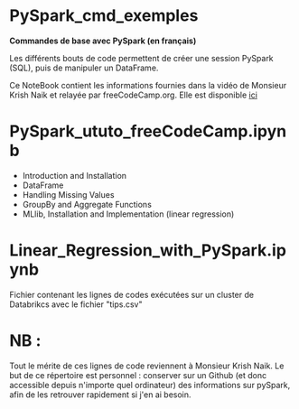 # PySpark_cmd_exemples
**Commandes de base avec PySpark (en français)**

Les différents bouts de code permettent de créer une session PySpark (SQL), puis de manipuler un DataFrame.

Ce NoteBook contient les informations fournies dans la vidéo de Monsieur Krish Naik et relayée par freeCodeCamp.org. Elle est disponible [ici](https://www.youtube.com/watch?v=_C8kWso4ne4&t=4632s&ab_channel=freeCodeCamp.org)

# PySpark_ututo_freeCodeCamp.ipynb
- Introduction and Installation
- DataFrame
- Handling Missing Values
- GroupBy and Aggregate Functions
- MLlib, Installation and Implementation (linear regression)

# Linear_Regression_with_PySpark.ipynb
Fichier contenant les lignes de codes exécutées sur un cluster de Databrikcs avec le fichier "tips.csv"

# NB :
Tout le mérite de ces lignes de code reviennent à Monsieur Krish Naik.
Le but de ce répertoire est personnel : conserver sur un Github (et donc accessible depuis n'importe quel ordinateur) des informations sur pySpark, afin de les retrouver rapidement si j'en ai besoin.
